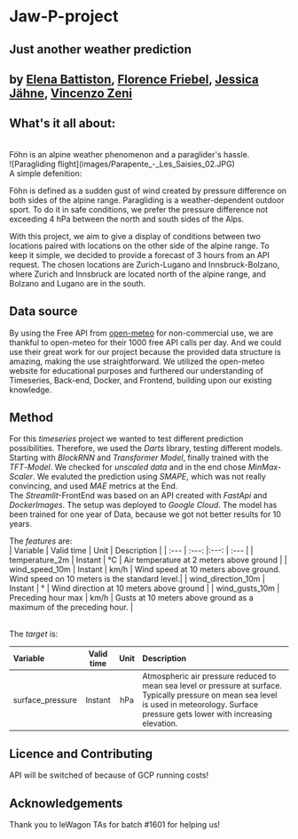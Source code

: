 <h1>Jaw-P-project</h1>
<h2>Just another weather prediction</h2>
<h2>by <a href="https://github.com/Elenya92">Elena Battiston</a>, <a href="https://github.com/FloFriebel">Florence Friebel</a>, <a href="https://github.com/jjaehne">Jessica Jähne</a>, <a href="https://github.com/VinceZeni">Vincenzo Zeni</a></h2>

<h2>What's it all about:</h2><br />
Föhn is an alpine weather phenomenon and a paraglider's hassle.<br />
![Paragliding flight](images/Parapente_-_Les_Saisies_02.JPG)

<br />
A simple defenition:

Föhn is defined as a sudden gust of wind created by pressure difference on both sides of the alpine range.
Paragliding is a weather-dependent outdoor sport. To do it in safe conditions, we prefer the pressure difference not exceeding 4 hPa between the north and south sides of the Alps.

With this project, we aim to give a display of conditions between two locations paired with locations on the other side of the alpine range.
To keep it simple, we decided to provide a forecast of 3 hours from an API request.
The chosen locations are Zurich-Lugano and Innsbruck-Bolzano, where Zurich and Innsbruck are located north of the alpine range, and Bolzano and Lugano are in the south.


<h2>Data source </h2>
By using the Free API from <a href="https://open-meteo.com/en/terms">open-meteo</a> for non-commercial use, we are thankful to open-meteo for their 1000 free API calls per day. And we could use their great work for our project because the provided data structure is amazing, making the use straightforward.
We utilized the open-meteo website for educational purposes and furthered our understanding of Timeseries, Back-end, Docker, and Frontend, building upon our existing knowledge.


<h2>Method</h2>
For this <em>timeseries</em> project we wanted to test different prediction possibilities. Therefore, we used the <em>Darts</em> library, testing different models. Starting with <em>BlockRNN</em> and <em>Transformer</em> <em>Model</em>, finally trained with the <em>TFT</em>-<em>Model</em>. We checked for <em>unscaled</em> <em>data</em> and in the end chose <em>MinMax-Scaler</em>. We evaluted the prediction using <em>SMAPE</em>, which was not really convincing, and used <em>MAE</em> metrics at the End.<br />
The <em>Streamlit</em>-FrontEnd was based on an API created with <em>FastApi</em> and <em>DockerImages</em>. The setup was deployed to <em>Google</em> <em>Cloud</em>.
The model has been trained for one year of Data, because we got not better results for 10 years. <br />

The <em>features</em> are:<br />
| Variable           | Valid time         | Unit | Description                                                                         |
| :---               |     :---:          |:---: | :---                                                                                |
| temperature_2m     | Instant            | °C   | Air temperature at 2 meters above ground                                            |
| wind_speed_10m     | Instant            | km/h | Wind speed at 10 meters above ground. Wind speed on 10 meters is the standard level.|
| wind_direction_10m | Instant            | °    | Wind direction at 10 meters above ground                                            |
| wind_gusts_10m     | Preceding hour max | km/h | Gusts at 10 meters above ground as a maximum of the preceding hour.                 |


<br />
The <em>target</em> is:<br />

| Variable         | Valid time | Unit | Description                                                                         |
| :---             |     :---:  |:---: | :---                                                                                |
| surface_pressure | Instant    | hPa  | Atmospheric air pressure reduced to mean sea level or pressure at surface. Typically pressure on mean sea level is used in meteorology. Surface pressure gets lower with increasing elevation.|

<h2>Licence and Contributing</h2>
API will be switched of because of GCP running costs!

<h2>Acknowledgements</h2>
Thank you to leWagon TAs for batch #1601 for helping us!
